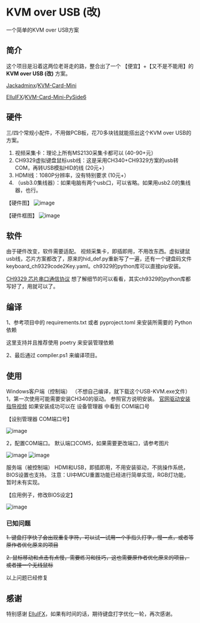 # KVM over USB (改)
一个简单的KVM over USB方案

## 简介
这个项目是沿着这两位老哥走的路，整合出了一个 【便宜】+【又不是不能用】的 **KVM over USB (改)**  方案。

[Jackadminx](https://github.com/Jackadminx)/[KVM-Card-Mini](https://github.com/Jackadminx/KVM-Card-Mini)

[ElluIFX](https://github.com/ElluIFX)/[KVM-Card-Mini-PySide6](https://github.com/ElluIFX/KVM-Card-Mini-PySide6)

## 硬件
三/四个常规小配件，不用做PCB板，花70多块钱就能搭出这个KVM over USB的方案。

1. 视频采集卡：理论上所有MS2130采集卡都可以  (40-90+元）
2. CH9329虚拟键盘鼠标usb线：这是采用CH340+CH9329方案的usb转COM，再转USB模拟HID的线  (20元+）
3. HDMI线：1080P分辨率，没有特别要求  (10元+）
4. （usb3.0集线器）：如果电脑有两个usb口，可以省略。如果用usb2.0的集线器，也行。


【硬件图】
![image](https://github.com/binnehot/KVM-over-USB/blob/main/image/0_HW_KVM_photo.JPG)


【硬件框图】
![image](https://github.com/binnehot/KVM-over-USB/blob/main/image/1_HW_drawing.png)


## 软件
由于硬件改变，软件需要适配。
视频采集卡，即插即用，不用改东西。虚拟键鼠usb线，芯片方案都改了，原来的hid_def.py重新写了一遍，还有一个键盘码文件keyboard_ch9329code2Key.yaml。ch9329的python库可以直接pip安装。

[CH9329 芯片串口通信协议]( https://www.wch.cn/uploads/file/20190508/1557278355473027.pdf) 想了解细节的可以看看，其实ch9329的python库都写好了，用就可以了。

## 编译

1、参考项目中的 requirements.txt 或者 pyproject.toml 来安装所需要的 Python 依赖

这里支持并且推荐使用 poetry 来安装管理依赖

2、最后通过 compiler.ps1 来编译项目。

## 使用

Windows客户端（控制端）
（不想自己编译，就下载这个USB-KVM.exe文件）
1，第一次使用可能需要安装CH340的驱动。 参照官方说明安装。 
[官网驱动安装指导视频](https://www.wch.cn/videos/ch340.html)
如果安装成功可以在 设备管理器 中看到 COM端口号

【设别管理器 COM端口号】

![image](https://github.com/binnehot/KVM-over-USB/blob/main/image/2_COM_port.png)


2，配置COM端口。
默认端口COM5，如果需要更改端口，请参考图片

![image](https://github.com/wevsty/KVM-over-USB/blob/cleanup/image/3.1_COM_setting.png)
![image](https://github.com/wevsty/KVM-over-USB/blob/cleanup/image/3.2_COM_setting.png)


服务端（被控制端）
HDMI和USB，即插即用，不用安装驱动，不挑操作系统，BIOS设置也支持。
注意：UI中MCU重置功能已经进行简单实现，RGB灯功能，暂时未有实现。

【应用例子，修改BIOS设定】

![image](https://github.com/binnehot/KVM-over-USB/blob/main/image/4_BIOS_Gif.gif)

### 已知问题

~~1.  键盘打字快了会出现重复字符，可以试一试用一个手指头打字，慢一点，或者等原作者优化原来的项目~~

~~2.  鼠标移动和点击有点慢，需要练习和技巧，这也需要原作者优化原来的项目，或者接一个无线鼠标~~

以上问题已经修复

## 感谢
特别感谢 [ElluIFX](https://github.com/ElluIFX)，如果有时间的话，期待键盘打字优化一轮，再次感谢。 
